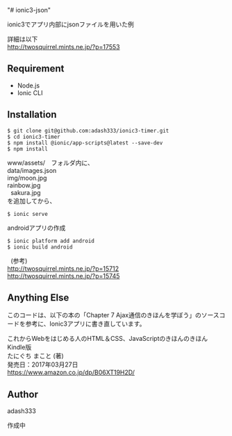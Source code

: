 "# ionic3-json" 

ionic3でアプリ内部にjsonファイルを用いた例

詳細は以下  
http://twosquirrel.mints.ne.jp/?p=17553

## Requirement

- Node.js
- Ionic CLI

## Installation

    $ git clone git@github.com:adash333/ionic3-timer.git
    $ cd ionic3-timer
    $ npm install @ionic/app-scripts@latest --save-dev
    $ npm install

www/assets/　フォルダ内に、  
data/images.json  
img/moon.jpg  
    rainbow.jpg  
    sakura.jpg  
を追加してから、  

    $ ionic serve

androidアプリの作成

    $ ionic platform add android
    $ ionic build android
  
(参考)  
http://twosquirrel.mints.ne.jp/?p=15712  
http://twosquirrel.mints.ne.jp/?p=15745  

## Anything Else

このコードは、以下の本の「Chapter 7 Ajax通信のきほんを学ぼう」のソースコードを参考に、Ionic3アプリに書き直しています。

これからWebをはじめる人のHTML＆CSS、JavaScriptのきほんのきほん Kindle版  
たにぐち まこと (著)  
発売日：2017年03月27日  
https://www.amazon.co.jp/dp/B06XT19H2D/

## Author

adash333

作成中
